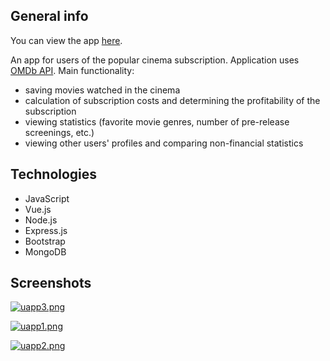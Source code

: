 ## General info

You can view the app [here](https://guarded-shore-09510.herokuapp.com/).

An app for users of the popular cinema subscription. Application uses [OMDb API](https://www.omdbapi.com/).
Main functionality:

-   saving movies watched in the cinema
-   calculation of subscription costs and determining the profitability of the subscription
-   viewing statistics (favorite movie genres, number of pre-release screenings, etc.)
-   viewing other users' profiles and comparing non-financial statistics

## Technologies

-   JavaScript
-   Vue.js
-   Node.js
-   Express.js
-   Bootstrap
-   MongoDB

## Screenshots

[![uapp3.png](https://i.postimg.cc/fRDYLcMZ/uapp3.png)](https://postimg.cc/QHYFYWBn)

[![uapp1.png](https://i.postimg.cc/sDFYFF8M/uapp1.png)](https://postimg.cc/hhrzxYKn)

[![uapp2.png](https://i.postimg.cc/nV94wVd8/uapp2.png)](https://postimg.cc/0rxKzvRZ)
